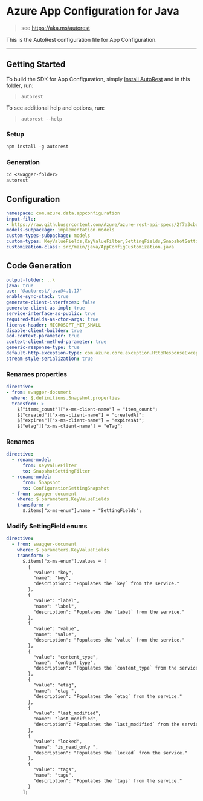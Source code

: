 # Azure App Configuration for Java

> see https://aka.ms/autorest

This is the AutoRest configuration file for App Configuration.

---
## Getting Started
To build the SDK for App Configuration, simply [Install AutoRest](https://aka.ms/autorest) and
in this folder, run:

> `autorest`

To see additional help and options, run:

> `autorest --help`

### Setup
```ps
npm install -g autorest
```

### Generation
```ps
cd <swagger-folder>
autorest
```

## Configuration
```yaml
namespace: com.azure.data.appconfiguration
input-file: 
- https://raw.githubusercontent.com/Azure/azure-rest-api-specs/2f7a3cbda00c6ae4199940d500e5212b6481d9ea/specification/appconfiguration/data-plane/Microsoft.AppConfiguration/preview/2022-11-01-preview/appconfiguration.json
models-subpackage: implementation.models
custom-types-subpackage: models
custom-types: KeyValueFields,KeyValueFilter,SettingFields,SnapshotSettingFilter,CompositionType,Snapshot,ConfigurationSettingSnapshot,SnapshotStatus
customization-class: src/main/java/AppConfigCustomization.java
```

## Code Generation 
```yaml
output-folder: ..\
java: true
use: '@autorest/java@4.1.17'
enable-sync-stack: true
generate-client-interfaces: false
generate-client-as-impl: true
service-interface-as-public: true
required-fields-as-ctor-args: true
license-header: MICROSOFT_MIT_SMALL
disable-client-builder: true
add-context-parameter: true
context-client-method-parameter: true
generic-response-type: true
default-http-exception-type: com.azure.core.exception.HttpResponseException
stream-style-serialization: true
```

### Renames properties
```yaml
directive:
- from: swagger-document
  where: $.definitions.Snapshot.properties
  transform: >
    $["items_count"]["x-ms-client-name"] = "item_count";
    $["created"]["x-ms-client-name"] = "createdAt"; 
    $["expires"]["x-ms-client-name"] = "expiresAt";
    $["etag"]["x-ms-client-name"] = "eTag";
```

### Renames
```yaml
directive:
  - rename-model:
      from: KeyValueFilter
      to: SnapshotSettingFilter
  - rename-model:
      from: Snapshot
      to: ConfigurationSettingSnapshot
  - from: swagger-document
    where: $.parameters.KeyValueFields
    transform: >
      $.items["x-ms-enum"].name = "SettingFields"; 
```

### Modify SettingField enums
```yaml
directive:
  - from: swagger-document
    where: $.parameters.KeyValueFields
    transform: >
      $.items["x-ms-enum"].values = [
        {
          "value": "key",
          "name": "key",
          "description": "Populates the `key` from the service."
        },
        {
          "value": "label",
          "name": "label",
          "description": "Populates the `label` from the service."
        },
        {
          "value": "value",
          "name": "value",
          "description": "Populates the `value` from the service."
        },
        {
          "value": "content_type",
          "name": "content_type",
          "description": "Populates the `content_type` from the service."
        },
        {
          "value": "etag",
          "name": "etag ",
          "description": "Populates the `etag` from the service."
        },
        {
          "value": "last_modified",
          "name": "last_modified",
          "description": "Populates the `last_modified` from the service."
        },
        {
          "value": "locked",
          "name": "is_read_only ",
          "description": "Populates the `locked` from the service."
        },
        {
          "value": "tags",
          "name": "tags",
          "description": "Populates the `tags` from the service."
        }
      ];
```
